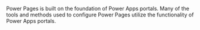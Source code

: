 Power Pages is built on the foundation of Power Apps portals. Many of the tools and methods used to configure Power Pages utilize the functionality of Power Apps portals.
